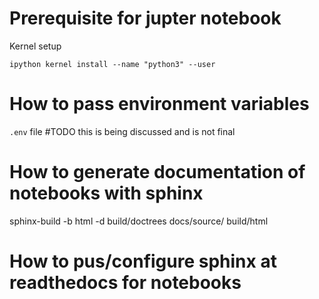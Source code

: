 # Prerequisite for jupter notebook 
Kernel setup 
```shell
ipython kernel install --name "python3" --user
```

# How to pass environment variables

`.env` file #TODO this is being discussed and is not final

# How to generate documentation of notebooks with sphinx
sphinx-build -b html -d build/doctrees  docs/source/ build/html

# How to pus/configure sphinx at readthedocs for notebooks
